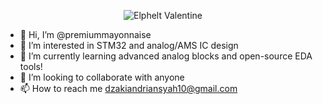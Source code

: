 
<p align="center">
  <img src="https://media.tenor.com/OnKsfqoYr9YAAAAi/elphelt-valentine-guilty-gear.gif" alt="Elphelt Valentine">
</p>

- 👋 Hi, I’m @premiummayonnaise
- 👀 I’m interested in STM32 and analog/AMS IC design
- 🌱 I’m currently learning advanced analog blocks and open-source EDA tools!
- 💞️ I’m looking to collaborate with anyone
- 📫 How to reach me dzakiandriansyah10@gmail.com





<!---
premiummayonnaise/premiummayonnaise is a ✨ special ✨ repository because its `README.md` (this file) appears on your GitHub profile.
You can click the Preview link to take a look at your changes.
--->
